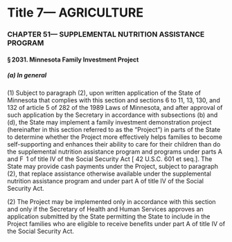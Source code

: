 
# Title 7— AGRICULTURE
### CHAPTER 51— SUPPLEMENTAL NUTRITION ASSISTANCE PROGRAM
#### § 2031. Minnesota Family Investment Project
##### (a) In general

(1) Subject to paragraph (2), upon written application of the State of Minnesota that complies with this section and sections 6 to 11, 13, 130, and 132 of article 5 of 282 of the 1989 Laws of Minnesota, and after approval of such application by the Secretary in accordance with subsections (b) and (d), the State may implement a family investment demonstration project (hereinafter in this section referred to as the “Project”) in parts of the State to determine whether the Project more effectively helps families to become self-supporting and enhances their ability to care for their children than do the supplemental nutrition assistance program and programs under parts A and F  1 of title IV of the Social Security Act [ 42 U.S.C. 601 et seq.]. The State may provide cash payments under the Project, subject to paragraph (2), that replace assistance otherwise available under the supplemental nutrition assistance program and under part A of title IV of the Social Security Act.

(2) The Project may be implemented only in accordance with this section and only if the Secretary of Health and Human Services approves an application submitted by the State permitting the State to include in the Project families who are eligible to receive benefits under part A of title IV of the Social Security Act.
